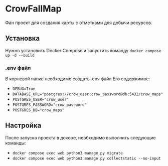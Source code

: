 # CrowFallMap
Фан проект для создания карты с отметками для добычи ресурсов.

## Установка
Нужно установить Docker Compose и запустить команду ```docker compose up -d --build```

### .env файл
В корневой папке необходимо создать .env файл
Его содержимое:
- ```DEBUG=True```
- ```DATABASE_URL="postgres://crow_user:crow_password@db:5432/crow_maps"```
- ```POSTGRES_USER="crow_user"```
- ```POSTGRES_PASSWORD="crow_password"```
- ```POSTGRES_DB="crow_maps"```

## Настройка
После запуска проекта в докере, необходимо выполнить следующие команды:
- ```docker compose exec web python3 manage.py migrate```
- ```docker compose exec web python3 manage.py collectstatic --no-input```
